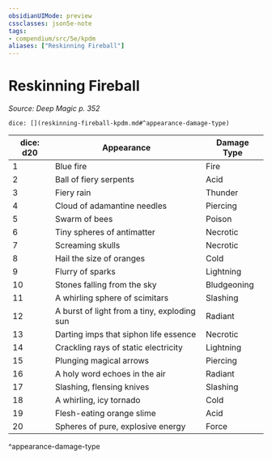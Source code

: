 ```yaml
---
obsidianUIMode: preview
cssclasses: json5e-note
tags:
- compendium/src/5e/kpdm
aliases: ["Reskinning Fireball"]
---
```

# Reskinning Fireball
*Source: Deep Magic p. 352* 

`dice: [](reskinning-fireball-kpdm.md#^appearance-damage-type)`

| dice: d20 | Appearance | Damage Type |
|-----------|------------|-------------|
| 1 | Blue fire | Fire |
| 2 | Ball of fiery serpents | Acid |
| 3 | Fiery rain | Thunder |
| 4 | Cloud of adamantine needles | Piercing |
| 5 | Swarm of bees | Poison |
| 6 | Tiny spheres of antimatter | Necrotic |
| 7 | Screaming skulls | Necrotic |
| 8 | Hail the size of oranges | Cold |
| 9 | Flurry of sparks | Lightning |
| 10 | Stones falling from the sky | Bludgeoning |
| 11 | A whirling sphere of scimitars | Slashing |
| 12 | A burst of light from a tiny, exploding sun | Radiant |
| 13 | Darting imps that siphon life essence | Necrotic |
| 14 | Crackling rays of static electricity | Lightning |
| 15 | Plunging magical arrows | Piercing |
| 16 | A holy word echoes in the air | Radiant |
| 17 | Slashing, flensing knives | Slashing |
| 18 | A whirling, icy tornado | Cold |
| 19 | Flesh-eating orange slime | Acid |
| 20 | Spheres of pure, explosive energy | Force |
^appearance-damage-type